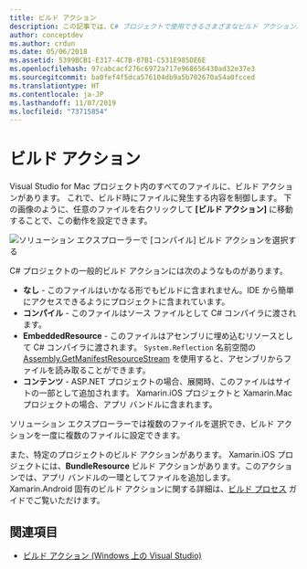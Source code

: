 ```yaml
---
title: ビルド アクション
description: この記事では、C# プロジェクトで使用できるさまざまなビルド アクションについて説明します。
author: conceptdev
ms.author: crdun
ms.date: 05/06/2018
ms.assetid: 5399BCB1-E317-4C7B-87B1-C531E985DE6E
ms.openlocfilehash: 97cabcacf276c6972a717e968656430ad32e37e3
ms.sourcegitcommit: ba0fef4f5dca576104db9a5b702670a54a0fcced
ms.translationtype: HT
ms.contentlocale: ja-JP
ms.lasthandoff: 11/07/2019
ms.locfileid: "73715854"
---
```

# <a name="build-actions"></a>ビルド アクション

Visual Studio for Mac プロジェクト内のすべてのファイルに、ビルド アクションがあります。 これで、ビルド時にファイルに発生する内容を制御します。 下の画像のように、任意のファイルを右クリックして **[ビルド アクション]** に移動することで、この動作を設定できます。

![ソリューション エクスプローラーで [コンパイル] ビルド アクションを選択する](media/projects-and-solutions-image1.png)

C# プロジェクトの一般的ビルド アクションには次のようなものがあります。

* **なし** - このファイルはいかなる形でもビルドに含まれません。IDE から簡単にアクセスできるようにプロジェクトに含まれています。
* **コンパイル** - このファイルはソース ファイルとして C# コンパイラに渡されます。
* **EmbeddedResource** - このファイルはアセンブリに埋め込むリソースとして C# コンパイラに渡されます。 `System.Reflection` 名前空間の [Assembly.GetManifestResourceStream](/dotnet/api/system.reflection.assembly.getmanifestresourcestream) を使用すると、アセンブリからファイルを読み取ることができます。
* **コンテンツ** - ASP.NET プロジェクトの場合、展開時、このファイルはサイトの一部として追加されます。 Xamarin.iOS プロジェクトと Xamarin.Mac プロジェクトの場合、アプリ バンドルに含まれます。

ソリューション エクスプローラーでは複数のファイルを選択でき、ビルド アクションを一度に複数のファイルに設定できます。

また、特定のプロジェクトのビルド アクションがあります。 Xamarin.iOS プロジェクトには、**BundleResource** ビルド アクションがあります。このアクションでは、アプリ バンドルの一環としてファイルを追加します。 Xamarin.Android 固有のビルド アクションに関する詳細は、[ビルド プロセス](/xamarin/android/deploy-test/building-apps/build-process#Build_Actions) ガイドでご覧いただけます。

## <a name="see-also"></a>関連項目

- [ビルド アクション (Windows 上の Visual Studio)](/visualstudio/ide/build-actions)